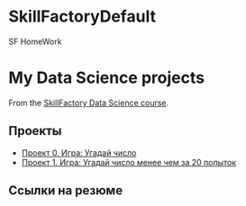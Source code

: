 # SkillFactoryDefault
SF HomeWork

# My Data Science projects

From the [SkillFactory Data Science course](https://skillfactory.ru/data-scientist).

## Проекты
* [Проект 0. Игра: Угадай число](https://github.com/Rantiniti/SkillFactoryDefault/tree/main/project_0)
* [Проект 1. Игра: Угадай число менее чем за 20 попыток](https://github.com/Rantiniti/SkillFactoryDefault/tree/main/project_1)

## Ссылки на резюме
